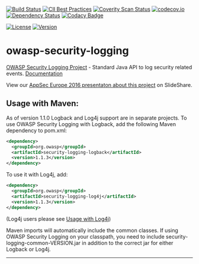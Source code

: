 [![Build Status](https://travis-ci.org/javabeanz/owasp-security-logging.svg?branch=master)](https://travis-ci.org/javabeanz/owasp-security-logging)
[![CII Best Practices](https://bestpractices.coreinfrastructure.org/projects/140/badge)](https://bestpractices.coreinfrastructure.org/projects/140)
[![Coverity Scan Status](https://scan.coverity.com/projects/3657/badge.svg)](https://scan.coverity.com/projects/3657)
[![codecov.io](https://codecov.io/github/javabeanz/owasp-security-logging/coverage.svg?branch=master)](https://codecov.io/github/javabeanz/owasp-security-logging?branch=master)
[![Dependency Status](https://www.versioneye.com/user/projects/56b7177df6e506003159ab58/badge.svg?style=flat)](https://www.versioneye.com/user/projects/56b7177df6e506003159ab58)
[![Codacy Badge](https://api.codacy.com/project/badge/grade/4a192a53a1ed4dbd9ec6f029cba60af1)](https://www.codacy.com/app/java-development/owasp-security-logging)

[![License][license-image]][license-url]
[![Version][maven-version]][maven-url]

owasp-security-logging
======================

[OWASP Security Logging Project](https://www.owasp.org/index.php/OWASP_Security_Logging_Project) - Standard Java API to log security related events.  [Documentation](https://github.com/javabeanz/owasp-security-logging/wiki)

View our [AppSec Europe 2016 presentaton about this project](http://www.slideshare.net/MiltonSmith6/how-to-use-owasp-security-logging) on SlideShare.

## Usage with Maven: 
As of version 1.1.0 Logback and Log4j support are in separate projects. To use OWASP Security Logging with Logback, add the following Maven dependency to pom.xml:

```xml
<dependency>
  <groupId>org.owasp</groupId>
  <artifactId>security-logging-logback</artifactId>
  <version>1.1.3</version>
</dependency>
```

To use it with Log4j, add: 

```xml
<dependency>
  <groupId>org.owasp</groupId>
  <artifactId>security-logging-log4j</artifactId>
  <version>1.1.3</version>
</dependency>
```
(Log4j users please see [Usage with Log4j](https://github.com/javabeanz/owasp-security-logging/wiki/Usage-with-Log4j))

Maven imports will automatically include the common classes. If using OWASP Security Logging on your classpath, you need to include security-logging-common-VERSION.jar in addition to the correct jar for either Logback or Log4j. 

----

[license-url]: https://github.com/javabeanz/owasp-security-logging/blob/master/LICENSE
[license-image]: https://img.shields.io/badge/license-apache%20v2-brightgreen.svg

[maven-url]: http://search.maven.org/#browse|-1016717255
[maven-version]: https://img.shields.io/maven-central/v/org.owasp/security-logging.svg?style=flat


